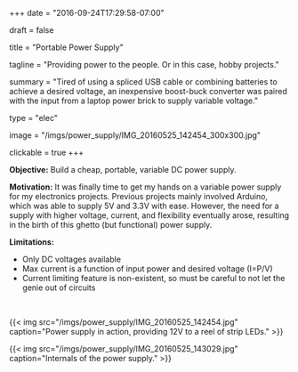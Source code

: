 +++
date = "2016-09-24T17:29:58-07:00"

draft = false

title = "Portable Power Supply"

tagline = "Providing power to the people. Or in this case, hobby projects."

summary = "Tired of using a spliced USB cable or combining batteries to achieve a desired voltage, an inexpensive boost-buck converter was paired with the input from a laptop power brick to supply variable voltage."

type = "elec"

image = "/imgs/power_supply/IMG_20160525_142454_300x300.jpg"

clickable = true
+++

__Objective:__ Build a cheap, portable, variable DC power supply.

__Motivation:__ It was finally time to get my hands on a variable power supply for my electronics projects. Previous projects mainly involved Arduino, which was able to supply 5V and 3.3V with ease. However, the need for a supply with higher voltage, current, and flexibility eventually arose, resulting in the birth of this ghetto (but functional) power supply.

__Limitations:__

+ Only DC voltages available
+ Max current is a function of input power and desired voltage (I=P/V)
+ Current limiting feature is non-existent, so must be careful to not let the genie out of circuits

<br>

{{< img src="/imgs/power_supply/IMG_20160525_142454.jpg" 
caption="Power supply in action, providing 12V to a reel of strip LEDs." >}}

{{< img src="/imgs/power_supply/IMG_20160525_143029.jpg"
caption="Internals of the power supply." >}}